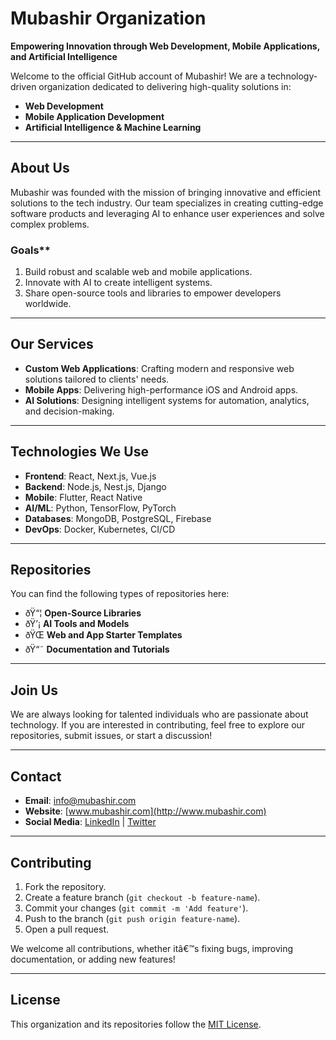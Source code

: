 
# Mubashir Organization  

**Empowering Innovation through Web Development, Mobile Applications, and Artificial Intelligence**  

Welcome to the official GitHub account of Mubashir! We are a technology-driven organization dedicated to delivering high-quality solutions in:  
- **Web Development**  
- **Mobile Application Development**  
- **Artificial Intelligence & Machine Learning**  

---

## About Us  
Mubashir was founded with the mission of bringing innovative and efficient solutions to the tech industry. Our team specializes in creating cutting-edge software products and leveraging AI to enhance user experiences and solve complex problems.  

### Goals**  
1. Build robust and scalable web and mobile applications.  
2. Innovate with AI to create intelligent systems.  
3. Share open-source tools and libraries to empower developers worldwide.  

---

## Our Services  
- **Custom Web Applications**: Crafting modern and responsive web solutions tailored to clients' needs.  
- **Mobile Apps**: Delivering high-performance iOS and Android apps.  
- **AI Solutions**: Designing intelligent systems for automation, analytics, and decision-making.  

---

## Technologies We Use  
- **Frontend**: React, Next.js, Vue.js  
- **Backend**: Node.js, Nest.js, Django  
- **Mobile**: Flutter, React Native  
- **AI/ML**: Python, TensorFlow, PyTorch  
- **Databases**: MongoDB, PostgreSQL, Firebase  
- **DevOps**: Docker, Kubernetes, CI/CD  

---

## Repositories  
You can find the following types of repositories here:  
- ðŸ“¦ **Open-Source Libraries**  
- ðŸ’¡ **AI Tools and Models**  
- ðŸŒ **Web and App Starter Templates**  
- ðŸ“˜ **Documentation and Tutorials**  

---

## Join Us  
We are always looking for talented individuals who are passionate about technology. If you are interested in contributing, feel free to explore our repositories, submit issues, or start a discussion!  

---

## Contact  
- **Email**: info@mubashir.com  
- **Website**: [www.mubashir.com](http://www.mubashir.com)  
- **Social Media**: [LinkedIn](https://linkedin.com/company/mubashir) | [Twitter](https://twitter.com/mubashir)  

---

## Contributing  
1. Fork the repository.  
2. Create a feature branch (`git checkout -b feature-name`).  
3. Commit your changes (`git commit -m 'Add feature'`).  
4. Push to the branch (`git push origin feature-name`).  
5. Open a pull request.  

We welcome all contributions, whether itâ€™s fixing bugs, improving documentation, or adding new features!  

---

## License  
This organization and its repositories follow the [MIT License](https://github.com/Mubashir-ir).  
